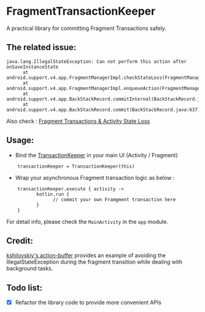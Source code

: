 # FragmentTransactionKeeper

A practical library for committing Fragment Transactions safely.

## The related issue:

```
java.lang.IllegalStateException: Can not perform this action after onSaveInstanceState
      at android.support.v4.app.FragmentManagerImpl.checkStateLoss(FragmentManager.java:2080)
      at android.support.v4.app.FragmentManagerImpl.enqueueAction(FragmentManager.java:2106)
      at android.support.v4.app.BackStackRecord.commitInternal(BackStackRecord.java:683)
      at android.support.v4.app.BackStackRecord.commit(BackStackRecord.java:637)
```

Also check : [Fragment Transactions & Activity State Loss](https://www.androiddesignpatterns.com/2013/08/fragment-transaction-commit-state-loss.html)


## Usage:

* Bind the [TransactionKeeper](./transactionkeeper/src/main/java/com/rayworks/transactionkeeper/TransactionKeeper.kt) in your main UI (Activity / Fragment)
```
    transactionKeeper = TransactionKeeper(this)
```

* Wrap your asynchronous Fragment transaction logic as below :
```
    transactionKeeper.execute { activity ->
           kotlin.run {
                 // commit your own Framgment transaction here
           }
    }
```


For detail info, please check the `MainActivity` in the `app` module.

## Credit:
[kshilovskiy's action-buffer](https://github.com/kshilovskiy/action-buffer)
provides an example of avoiding the IllegalStateException during the fragment transition while dealing with background tasks.


## Todo list:
- [x] Refactor the library code to provide more convenient APIs
